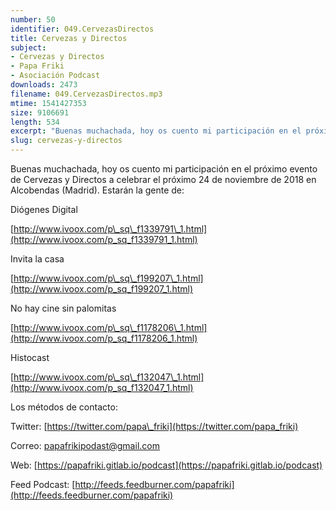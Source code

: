 ```yaml
---
number: 50
identifier: 049.CervezasDirectos
title: Cervezas y Directos
subject:
- Cervezas y Directos
- Papa Friki
- Asociación Podcast
downloads: 2473
filename: 049.CervezasDirectos.mp3
mtime: 1541427353
size: 9106691
length: 534
excerpt: "Buenas muchachada, hoy os cuento mi participación en el próximo evento de Cervezas y Directos a celebrar el próximo 24 de noviembre de 2018 en Alcobendas (Madrid). Estarán la gente de:  \n\nDiógenes Digital\n\n[http://www.ivoox.com/p\\_sq\\_f1339791\\_1.html](http://www.ivoox.com/p_sq_f1339791_1.html)  \n\nInvita la casa  \n\n[http://www.ivoox.com/p\\_sq\\_f199207\\_1.html](http://www.ivoox.com/p_sq_f199207_1.html)  \n\nNo hay cine sin palomitas  \n\n[http://www.ivoox.com/p\\_sq\\_f1178206\\_1.html](http://www.ivoox.com/p_sq_f1178206_1.html)  \n\nHistocast  \n\n[http://www.ivoox.com/p\\_sq\\_f132047\\_1.html](http://www.ivoox.com/p_sq_f132047_"
slug: cervezas-y-directos
---
```

Buenas muchachada, hoy os cuento mi participación en el próximo evento de Cervezas y Directos a celebrar el próximo 24 de noviembre de 2018 en Alcobendas (Madrid). Estarán la gente de:

Diógenes Digital

[http://www.ivoox.com/p\_sq\_f1339791\_1.html](http://www.ivoox.com/p_sq_f1339791_1.html)

Invita la casa

[http://www.ivoox.com/p\_sq\_f199207\_1.html](http://www.ivoox.com/p_sq_f199207_1.html)

No hay cine sin palomitas

[http://www.ivoox.com/p\_sq\_f1178206\_1.html](http://www.ivoox.com/p_sq_f1178206_1.html)

Histocast

[http://www.ivoox.com/p\_sq\_f132047\_1.html](http://www.ivoox.com/p_sq_f132047_1.html)

Los métodos de contacto:

Twitter: [https://twitter.com/papa\_friki](https://twitter.com/papa_friki)

Correo: [papafrikipodast@gmail.com](https://archive.org/details/papafrikipodast@gmail.com)

Web: [https://papafriki.gitlab.io/podcast](https://papafriki.gitlab.io/podcast)

Feed Podcast: [http://feeds.feedburner.com/papafriki](http://feeds.feedburner.com/papafriki)